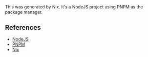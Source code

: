 # <PROJECT NAME>

This was generated by Nix.
It's a NodeJS project using PNPM as the package manager.

## References

- [NodeJS](https://nodejs.org/en)
- [PNPM](https://pnpm.io/)
- [Nix](https://nixos.org/)
